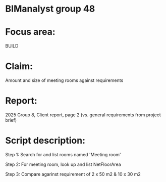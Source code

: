 # BIManalyst group 48
# Focus area: 
BUILD
# Claim: 
Amount and size of meeting rooms against requirements
# Report: 
2025 Group 8, Client report, page 2 (vs. general requirements from project brief)

# Script description:
Step 1: Search for and list rooms named 'Meeting room'

Step 2: For meeting room, look up and list NetFloorArea

Step 3: Compare agarinst requirement of 2 x 50 m2 & 10 x 30 m2
